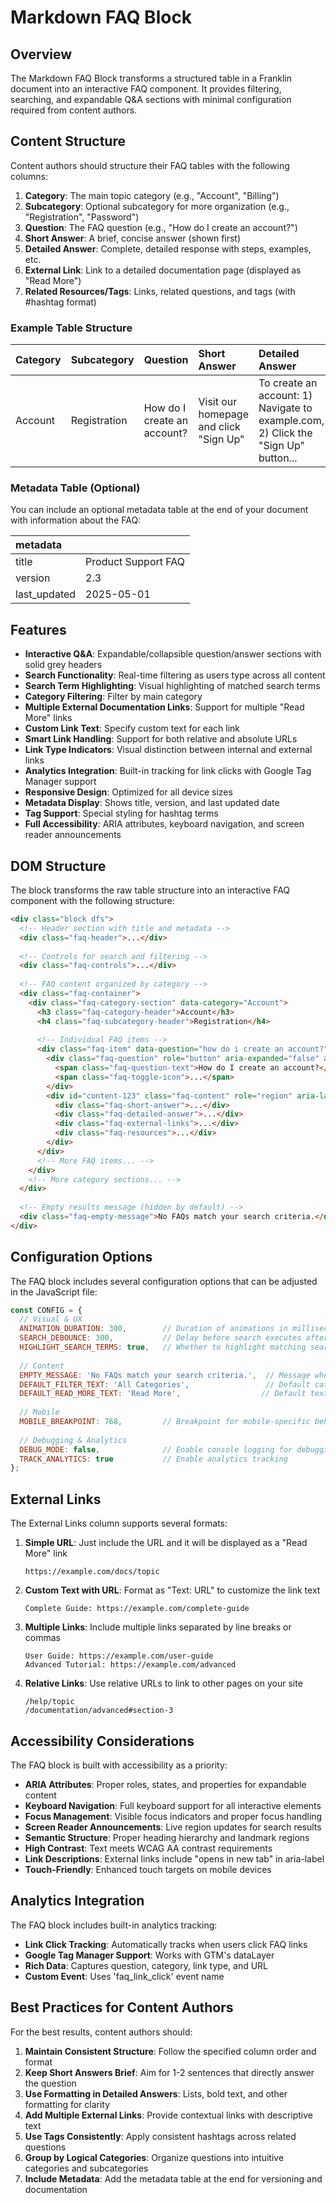 # Markdown FAQ Block

## Overview

The Markdown FAQ Block transforms a structured table in a Franklin document into an interactive FAQ component. It provides filtering, searching, and expandable Q&A sections with minimal configuration required from content authors.

## Content Structure

Content authors should structure their FAQ tables with the following columns:

1. **Category**: The main topic category (e.g., "Account", "Billing")
2. **Subcategory**: Optional subcategory for more organization (e.g., "Registration", "Password")
3. **Question**: The FAQ question (e.g., "How do I create an account?")
4. **Short Answer**: A brief, concise answer (shown first)
5. **Detailed Answer**: Complete, detailed response with steps, examples, etc.
6. **External Link**: Link to a detailed documentation page (displayed as "Read More")
7. **Related Resources/Tags**: Links, related questions, and tags (with #hashtag format)

### Example Table Structure

| Category | Subcategory | Question | Short Answer | Detailed Answer | External Link | Related Resources/Tags |
| :------- | :---------- | :------- | :----------- | :-------------- | :------------ | :--------------------- |
| Account | Registration | How do I create an account? | Visit our homepage and click "Sign Up" | To create an account: 1) Navigate to example.com, 2) Click the "Sign Up" button... | https://example.com/docs/create-account | - [Video Tutorial](https://example.com/video)<br>- Related: How do I reset my password?<br>- #account #setup |

### Metadata Table (Optional)

You can include an optional metadata table at the end of your document with information about the FAQ:

| metadata      |                       |
| :------------ | :-------------------- |
| title         | Product Support FAQ   |
| version       | 2.3                   |
| last_updated  | 2025-05-01            |

## Features

- **Interactive Q&A**: Expandable/collapsible question/answer sections with solid grey headers
- **Search Functionality**: Real-time filtering as users type across all content
- **Search Term Highlighting**: Visual highlighting of matched search terms
- **Category Filtering**: Filter by main category
- **Multiple External Documentation Links**: Support for multiple "Read More" links
- **Custom Link Text**: Specify custom text for each link
- **Smart Link Handling**: Support for both relative and absolute URLs
- **Link Type Indicators**: Visual distinction between internal and external links
- **Analytics Integration**: Built-in tracking for link clicks with Google Tag Manager support
- **Responsive Design**: Optimized for all device sizes
- **Metadata Display**: Shows title, version, and last updated date
- **Tag Support**: Special styling for hashtag terms
- **Full Accessibility**: ARIA attributes, keyboard navigation, and screen reader announcements

## DOM Structure

The block transforms the raw table structure into an interactive FAQ component with the following structure:

```html
<div class="block dfs">
  <!-- Header section with title and metadata -->
  <div class="faq-header">...</div>
  
  <!-- Controls for search and filtering -->
  <div class="faq-controls">...</div>
  
  <!-- FAQ content organized by category -->
  <div class="faq-container">
    <div class="faq-category-section" data-category="Account">
      <h3 class="faq-category-header">Account</h3>
      <h4 class="faq-subcategory-header">Registration</h4>
      
      <!-- Individual FAQ items -->
      <div class="faq-item" data-question="how do i create an account?">
        <div class="faq-question" role="button" aria-expanded="false" aria-controls="content-123">
          <span class="faq-question-text">How do I create an account?</span>
          <span class="faq-toggle-icon">...</span>
        </div>
        <div id="content-123" class="faq-content" role="region" aria-labelledby="faq-123">
          <div class="faq-short-answer">...</div>
          <div class="faq-detailed-answer">...</div>
          <div class="faq-external-links">...</div>
          <div class="faq-resources">...</div>
        </div>
      </div>
      <!-- More FAQ items... -->
    </div>
    <!-- More category sections... -->
  </div>
  
  <!-- Empty results message (hidden by default) -->
  <div class="faq-empty-message">No FAQs match your search criteria.</div>
</div>
```

## Configuration Options

The FAQ block includes several configuration options that can be adjusted in the JavaScript file:

```javascript
const CONFIG = {
  // Visual & UX
  ANIMATION_DURATION: 300,        // Duration of animations in milliseconds
  SEARCH_DEBOUNCE: 300,           // Delay before search executes after typing
  HIGHLIGHT_SEARCH_TERMS: true,   // Whether to highlight matching search terms
  
  // Content
  EMPTY_MESSAGE: 'No FAQs match your search criteria.',  // Message when no results found
  DEFAULT_FILTER_TEXT: 'All Categories',                 // Default category filter text
  DEFAULT_READ_MORE_TEXT: 'Read More',                  // Default text for links without custom text
  
  // Mobile
  MOBILE_BREAKPOINT: 768,         // Breakpoint for mobile-specific behavior
  
  // Debugging & Analytics
  DEBUG_MODE: false,              // Enable console logging for debugging
  TRACK_ANALYTICS: true           // Enable analytics tracking
};
```

## External Links

The External Links column supports several formats:

1. **Simple URL**: Just include the URL and it will be displayed as a "Read More" link
   ```
   https://example.com/docs/topic
   ```

2. **Custom Text with URL**: Format as "Text: URL" to customize the link text
   ```
   Complete Guide: https://example.com/complete-guide
   ```

3. **Multiple Links**: Include multiple links separated by line breaks or commas
   ```
   User Guide: https://example.com/user-guide
   Advanced Tutorial: https://example.com/advanced
   ```

4. **Relative Links**: Use relative URLs to link to other pages on your site
   ```
   /help/topic
   /documentation/advanced#section-3
   ```

## Accessibility Considerations

The FAQ block is built with accessibility as a priority:

- **ARIA Attributes**: Proper roles, states, and properties for expandable content
- **Keyboard Navigation**: Full keyboard support for all interactive elements
- **Focus Management**: Visible focus indicators and proper focus handling
- **Screen Reader Announcements**: Live region updates for search results
- **Semantic Structure**: Proper heading hierarchy and landmark regions
- **High Contrast**: Text meets WCAG AA contrast requirements
- **Link Descriptions**: External links include "opens in new tab" in aria-label
- **Touch-Friendly**: Enhanced touch targets on mobile devices

## Analytics Integration

The FAQ block includes built-in analytics tracking:

- **Link Click Tracking**: Automatically tracks when users click FAQ links
- **Google Tag Manager Support**: Works with GTM's dataLayer
- **Rich Data**: Captures question, category, link type, and URL
- **Custom Event**: Uses 'faq_link_click' event name

## Best Practices for Content Authors

For the best results, content authors should:

1. **Maintain Consistent Structure**: Follow the specified column order and format
2. **Keep Short Answers Brief**: Aim for 1-2 sentences that directly answer the question
3. **Use Formatting in Detailed Answers**: Lists, bold text, and other formatting for clarity
4. **Add Multiple External Links**: Provide contextual links with descriptive text
5. **Use Tags Consistently**: Apply consistent hashtags across related questions
6. **Group by Logical Categories**: Organize questions into intuitive categories and subcategories
7. **Include Metadata**: Add the metadata table at the end for versioning and documentation
